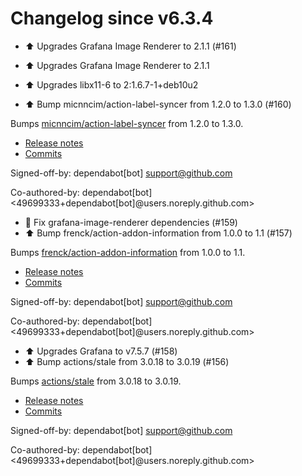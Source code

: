 # Changelog since v6.3.4
- ⬆️ Upgrades Grafana Image Renderer to 2.1.1 (#161)

* ⬆️ Upgrades Grafana Image Renderer to 2.1.1

* ⬆️ Upgrades libx11-6 to 2:1.6.7-1+deb10u2 
- ⬆️ Bump micnncim/action-label-syncer from 1.2.0 to 1.3.0 (#160)

Bumps [micnncim/action-label-syncer](https://github.com/micnncim/action-label-syncer) from 1.2.0 to 1.3.0.
- [Release notes](https://github.com/micnncim/action-label-syncer/releases)
- [Commits](https://github.com/micnncim/action-label-syncer/compare/v1.2.0...v1.3.0)

Signed-off-by: dependabot[bot] <support@github.com>

Co-authored-by: dependabot[bot] <49699333+dependabot[bot]@users.noreply.github.com> 
- 🔨 Fix grafana-image-renderer dependencies (#159) 
- ⬆️ Bump frenck/action-addon-information from 1.0.0 to 1.1 (#157)

Bumps [frenck/action-addon-information](https://github.com/frenck/action-addon-information) from 1.0.0 to 1.1.
- [Release notes](https://github.com/frenck/action-addon-information/releases)
- [Commits](https://github.com/frenck/action-addon-information/compare/v1.0.0...v1.1)

Signed-off-by: dependabot[bot] <support@github.com>

Co-authored-by: dependabot[bot] <49699333+dependabot[bot]@users.noreply.github.com> 
- ⬆️ Upgrades Grafana to v7.5.7 (#158) 
- ⬆️ Bump actions/stale from 3.0.18 to 3.0.19 (#156)

Bumps [actions/stale](https://github.com/actions/stale) from 3.0.18 to 3.0.19.
- [Release notes](https://github.com/actions/stale/releases)
- [Commits](https://github.com/actions/stale/compare/v3.0.18...v3.0.19)

Signed-off-by: dependabot[bot] <support@github.com>

Co-authored-by: dependabot[bot] <49699333+dependabot[bot]@users.noreply.github.com> 

